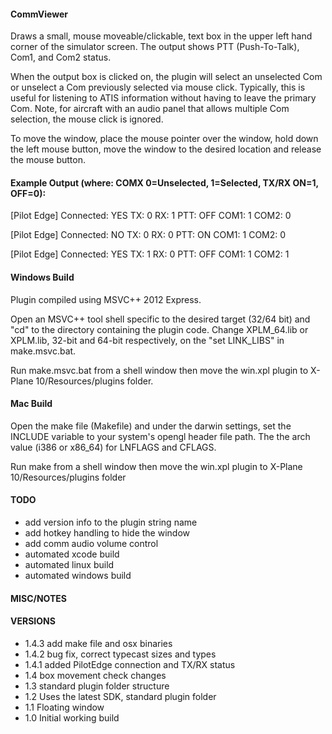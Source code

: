 #### CommViewer
Draws a small, mouse moveable/clickable, text box in the upper left hand corner
of the simulator screen. The output shows PTT (Push-To-Talk), Com1, and Com2 status.

When the output box is clicked on, the plugin will select an unselected Com
or unselect a Com previously selected via mouse click. Typically, this is useful
for listening to ATIS information without having to leave the primary Com. Note,
for aircraft with an audio panel that allows multiple Com selection, the mouse
click is ignored.

To move the window, place the mouse pointer over the window, hold down the
left mouse button, move the window to the desired location and release the
mouse button.


#### Example Output (where: COMX 0=Unselected, 1=Selected, TX/RX ON=1, OFF=0):

[Pilot Edge] Connected: YES     TX: 0   RX: 1
PTT: OFF   COM1: 1   COM2: 0

[Pilot Edge] Connected: NO      TX: 0   RX: 0
PTT: ON    COM1: 1   COM2: 0

[Pilot Edge] Connected: YES     TX: 1   RX: 0
PTT: OFF   COM1: 1   COM2: 1


#### Windows Build
Plugin compiled using MSVC++ 2012 Express.

Open an MSVC++ tool shell specific to the desired target (32/64 bit) and "cd"
to the directory containing the plugin code. Change XPLM_64.lib or XPLM.lib,
32-bit and 64-bit respectively, on the "set LINK_LIBS" in make.msvc.bat.

Run make.msvc.bat from a shell window then move the win.xpl plugin to
X-Plane 10/Resources/plugins folder.

#### Mac Build
Open the make file (Makefile) and under the darwin settings, set the INCLUDE
variable to your system's opengl header file path. The the arch value (i386 or
x86_64) for LNFLAGS and CFLAGS.

Run make from a shell window then move the win.xpl plugin to
X-Plane 10/Resources/plugins folder


#### TODO
- add version info to the plugin string name
- add hotkey handling to hide the window
- add comm audio volume control
- automated xcode build
- automated linux build
- automated windows build


#### MISC/NOTES


#### VERSIONS
- 1.4.3 add make file and osx binaries
- 1.4.2 bug fix, correct typecast sizes and types
- 1.4.1 added PilotEdge connection and TX/RX status
- 1.4 box movement check changes
- 1.3 standard plugin folder structure
- 1.2 Uses the latest SDK, standard plugin folder
- 1.1 Floating window
- 1.0 Initial working build
